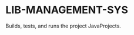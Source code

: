# LIB-MANAGEMENT-SYS
<?xml version="1.0" encoding="UTF-8"?>
<!-- You may freely edit this file. See commented blocks below for -->
<!-- some examples of how to customize the build. -->
<!-- (If you delete it and reopen the project it will be recreated.) -->
<!-- By default, only the Clean and Build commands use this build script. -->
<!-- Commands such as Run, Debug, and Test only use this build script if -->
<!-- the Compile on Save feature is turned off for the project. -->
<!-- You can turn off the Compile on Save (or Deploy on Save) setting -->
<!-- in the project's Project Properties dialog box.-->
<project name="JavaProjects" default="default" basedir=".">
    <description>Builds, tests, and runs the project JavaProjects.</description>
    <import file="nbproject/build-impl.xml"/>
    <!--

    There exist several targets which are by default empty and which can be 
    used for execution of your tasks. These targets are usually executed 
    before and after some main targets. They are: 

      -pre-init:                 called before initialization of project properties
      -post-init:                called after initialization of project properties
      -pre-compile:              called before javac compilation
      -post-compile:             called after javac compilation
      -pre-compile-single:       called before javac compilation of single file
      -post-compile-single:      called after javac compilation of single file
      -pre-compile-test:         called before javac compilation of JUnit tests
      -post-compile-test:        called after javac compilation of JUnit tests
      -pre-compile-test-single:  called before javac compilation of single JUnit test
      -post-compile-test-single: called after javac compilation of single JUunit test
      -pre-jar:                  called before JAR building
      -post-jar:                 called after JAR building
      -post-clean:               called after cleaning build products

    (Targets beginning with '-' are not intended to be called on their own.)

    Example of inserting an obfuscator after compilation could look like this:

        <target name="-post-compile">
            <obfuscate>
                <fileset dir="${build.classes.dir}"/>
            </obfuscate>
        </target>

    For list of available properties check the imported 
    nbproject/build-impl.xml file. 


    Another way to customize the build is by overriding existing main targets.
    The targets of interest are: 

      -init-macrodef-javac:     defines macro for javac compilation
      -init-macrodef-junit:     defines macro for junit execution
      -init-macrodef-debug:     defines macro for class debugging
      -init-macrodef-java:      defines macro for class execution
      -do-jar:                  JAR building
      run:                      execution of project 
      -javadoc-build:           Javadoc generation
      test-report:              JUnit report generation

    An example of overriding the target for project execution could look like this:

        <target name="run" depends="JavaProjects-impl.jar">
            <exec dir="bin" executable="launcher.exe">
                <arg file="${dist.jar}"/>
            </exec>
        </target>

    Notice that the overridden target depends on the jar target and not only on 
    the compile target as the regular run target does. Again, for a list of available 
    properties which you can use, check the target you are overriding in the
    nbproject/build-impl.xml file. 

    -->
</project>
